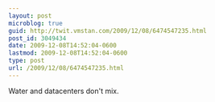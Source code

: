 ```yaml
---
layout: post
microblog: true
guid: http://twit.vmstan.com/2009/12/08/6474547235.html
post_id: 3049434
date: 2009-12-08T14:52:04-0600
lastmod: 2009-12-08T14:52:04-0600
type: post
url: /2009/12/08/6474547235.html
---
```

Water and datacenters don't mix.
